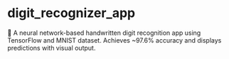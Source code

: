 # digit_recognizer_app
🧠 A neural network-based handwritten digit recognition app using TensorFlow and MNIST dataset. Achieves ~97.6% accuracy and displays predictions with visual output.

